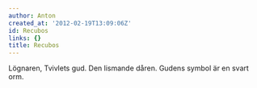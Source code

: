 ```yaml
---
author: Anton
created_at: '2012-02-19T13:09:06Z'
id: Recubos
links: {}
title: Recubos
---
```


Lögnaren, Tvivlets gud. Den lismande dåren. Gudens symbol är en svart orm.
